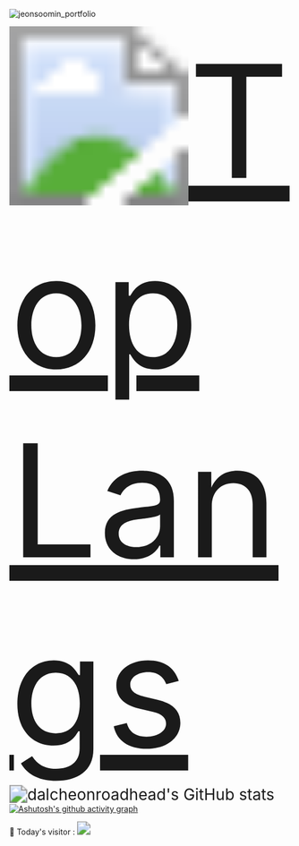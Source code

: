 ![jeonsoomin_portfolio](https://github.com/user-attachments/assets/c076d2d2-df81-4202-8f56-8efc44a3bf23)


[<img src="https://github-readme-stats.vercel.app/api/top-langs/?username=dalcheonroadhead&layout=donut&theme=tokyonight" alt="Top Langs" style="zoom:2000%;" />](https://github.com/anuraghazra/github-readme-stats)<img src="https://github-readme-stats.vercel.app/api?username=dalcheonroadhead&show_icons=true&theme=tokyonight" alt="dalcheonroadhead's GitHub stats" style="zoom:200%;" />
[![Ashutosh's github activity graph](https://github-readme-activity-graph.vercel.app/graph?username=dalcheonroadhead&theme=tokyo-night)](https://github.com/ashutosh00710/github-readme-activity-graph)

👋 Today's visitor : <a href="https://hits.seeyoufarm.com"><img src="https://hits.seeyoufarm.com/api/count/incr/badge.svg?url=https%3A%2F%2Fgithub.com%2Fdalcheonroadhead&count_bg=%23102C57&title_bg=%23102C57&icon=github.svg&icon_color=%23FFFFFF&title=hits&edge_flat=false" style="zoom:150%;" /></a>

